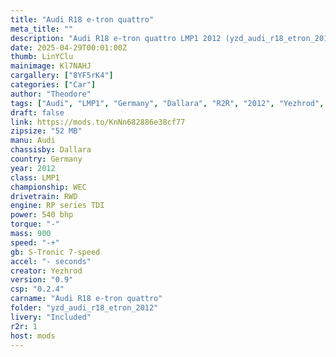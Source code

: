 ```yaml
--- 
title: "Audi R18 e-tron quattro"
meta_title: ""
description: "Audi R18 e-tron quattro LMP1 2012 (yzd_audi_r18_etron_2012) by Yezhdrod ready to race!"
date: 2025-04-29T00:01:00Z
thumb: LinYClu
mainimage: Kl7NAHJ
cargallery: ["8YF5rK4"]
categories: ["Car"]
author: "Theodore"
tags: ["Audi", "LMP1", "Germany", "Dallara", "R2R", "2012", "Yezhrod", "WEC", "Le Mans Prototype"]
draft: false
link: https://mods.to/KnNn682886e38cf77
zipsize: "52 MB"
manu: Audi
chassisby: Dallara
country: Germany
year: 2012
class: LMP1
championship: WEC
drivetrain: RWD
engine: RP series TDI
power: 540 bhp
torque: "-"
mass: 900
speed: "-+"
gb: S-Tronic 7-speed
accel: "- seconds"
creator: Yezhrod
version: "0.9"
csp: "0.2.4"
carname: "Audi R18 e-tron quattro"
folder: "yzd_audi_r18_etron_2012"
livery: "Included"
r2r: 1
host: mods
---
```

